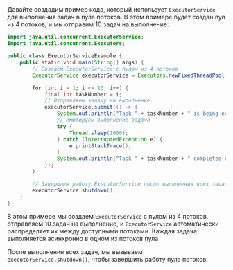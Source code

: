 ##
Давайте создадим пример кода, который использует `ExecutorService` для выполнения задач в пуле потоков. В этом примере будет создан пул из 4 потоков, и мы отправим 10 задач на выполнение:

```java
import java.util.concurrent.ExecutorService;
import java.util.concurrent.Executors;

public class ExecutorServiceExample {
    public static void main(String[] args) {
        // Создаем ExecutorService с пулом из 4 потоков
        ExecutorService executorService = Executors.newFixedThreadPool(4);

        for (int i = 1; i <= 10; i++) {
            final int taskNumber = i;
            // Отправляем задачу на выполнение
            executorService.submit(() -> {
                System.out.println("Task " + taskNumber + " is being executed by thread: " + Thread.currentThread().getName());
                // Имитируем выполнение задачи
                try {
                    Thread.sleep(1000);
                } catch (InterruptedException e) {
                    e.printStackTrace();
                }
                System.out.println("Task " + taskNumber + " completed by thread: " + Thread.currentThread().getName());
            });
        }

        // Завершаем работу ExecutorService после выполнения всех задач
        executorService.shutdown();
    }
}
```

В этом примере мы создаем `ExecutorService` с пулом из 4 потоков, отправляем 10 задач на выполнение, и `ExecutorService` автоматически распределяет их между доступными потоками. Каждая задача выполняется асинхронно в одном из потоков пула.

После выполнения всех задач, мы вызываем `executorService.shutdown()`, чтобы завершить работу пула потоков.


##
